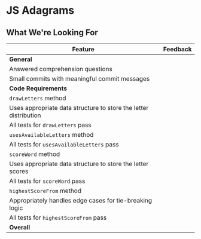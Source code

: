# JS Adagrams
## What We're Looking For

Feature | Feedback
--- | ---
**General** |
Answered comprehension questions |
Small commits with meaningful commit messages |
**Code Requirements** |
`drawLetters` method |
Uses appropriate data structure to store the letter distribution |
All tests for `drawLetters` pass |
`usesAvailableLetters` method |
All tests for `usesAvailableLetters` pass |
`scoreWord` method |
Uses appropriate data structure to store the letter scores |
All tests for `scoreWord` pass |
`highestScoreFrom` method |
Appropriately handles edge cases for tie-breaking logic |
All tests for `highestScoreFrom` pass |
**Overall** |
